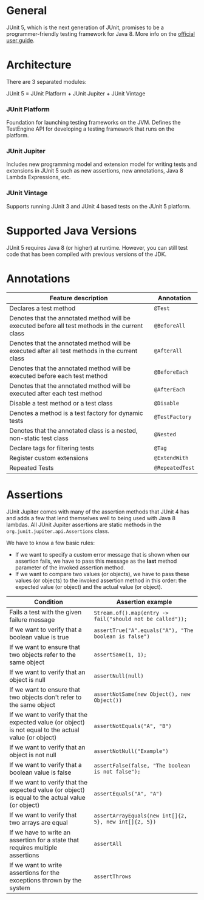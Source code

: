 # General
JUnit 5, which is the next generation of JUnit, promises to be a programmer-friendly testing framework for Java 8. More info on the [official user guide](https://junit.org/junit5/docs/current/user-guide/).

# Architecture
There are 3 separated modules:

JUnit 5 = JUnit Platform + JUnit Jupiter + JUnit Vintage

### JUnit Platform

Foundation for launching testing frameworks on the JVM. Defines the TestEngine API for developing a testing framework that runs on the platform.

### JUnit Jupiter

Includes new programming model and extension model for writing tests and extensions in JUnit 5 such as new assertions, new annotations, Java 8 Lambda Expressions, etc.

### JUnit Vintage

Supports running JUnit 3 and JUnit 4 based tests on the JUnit 5 platform.

# Supported Java Versions
JUnit 5 requires Java 8 (or higher) at runtime. However, you can still test code that has been compiled with previous versions of the JDK.

# Annotations
| Feature description  | Annotation |
| ------------- | ------------- |
| Declares a test method | `@Test` |
| Denotes that the annotated method will be executed before all test methods in the current class | `@BeforeAll` |
| Denotes that the annotated method will be executed after all test methods in the current class | `@AfterAll` |
| Denotes that the annotated method will be executed before each test method | `@BeforeEach` |
| Denotes that the annotated method will be executed after each test method | `@AfterEach` |	
| Disable a test method or a test class | `@Disable` |	
| Denotes a method is a test factory for dynamic tests | `@TestFactory` |	
| Denotes that the annotated class is a nested, non-static test class |	`@Nested` |	
| Declare tags for filtering tests | `@Tag` |	
| Register custom extensions | `@ExtendWith` |	
| Repeated Tests | `@RepeatedTest` |	

# Assertions
JUnit Jupiter comes with many of the assertion methods that JUnit 4 has and adds a few that lend themselves well to being used with Java 8 lambdas. All JUnit Jupiter assertions are static methods in the `org.junit.jupiter.api.Assertions` class.

We have to know a few basic rules:

* If we want to specify a custom error message that is shown when our assertion fails, we have to pass this message as the **last** method parameter of the invoked assertion method.
* If we want to compare two values (or objects), we have to pass these values (or objects) to the invoked assertion method in this order: the expected value (or object) and the actual value (or object).

| Condition | Assertion example
| ------------- | ------------- |
| Fails a test with the given failure message | `Stream.of().map(entry -> fail("should not be called"));`|
| If we want to verify that a boolean value is true | `assertTrue("A".equals("A"), "The boolean is false")` |
| If we want to ensure that two objects refer to the same object | `assertSame(1, 1);` | |
| If we want to verify that an object is null | `assertNull(null)` |
| If we want to ensure that two objects don't refer to the same object | `assertNotSame(new Object(), new Object())` |
| If we want to verify that the expected value (or object) is not equal to the actual value (or object) | `assertNotEquals("A", "B")` |
| If we want to verify that an object is not null | `assertNotNull("Example")` |
| If we want to verify that a boolean value is false | `assertFalse(false, "The boolean is not false");`|
| If we want to verify that the expected value (or object) is equal to the actual value (or object) | `assertEquals("A", "A")` |
| If we want to verify that two arrays are equal | `assertArrayEquals(new int[]{2, 5}, new int[]{2, 5})` |
| If we have to write an assertion for a state that requires multiple assertions | `assertAll`|
| If we want to write assertions for the exceptions thrown by the system | `assertThrows` |

